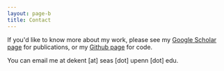 ```yaml
---
layout: page-b
title: Contact
---
```


If you'd like to know more about my work, please see my [Google Scholar page](https://scholar.google.com/citations?user=DJHyEHoAAAAJ&hl=en) for publications, or my [Github page](https://github.com/dekent/) for code.

You can email me at dekent \[at\] seas \[dot\] upenn \[dot\] edu.
